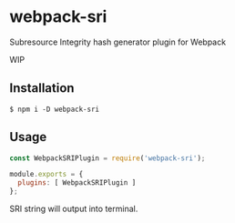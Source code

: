 # webpack-sri
Subresource Integrity hash generator plugin for Webpack

WIP

## Installation

```
$ npm i -D webpack-sri
```

## Usage

```javascript
const WebpackSRIPlugin = require('webpack-sri');

module.exports = {
  plugins: [ WebpackSRIPlugin ]
};
```

SRI string will output into terminal.
